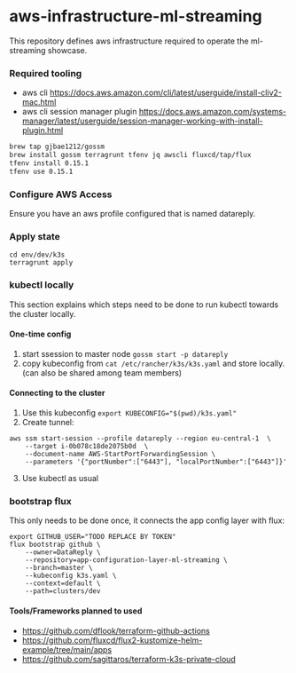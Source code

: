 # aws-infrastructure-ml-streaming

This repository defines aws infrastructure required to operate the ml-streaming showcase.

### Required tooling

- aws cli https://docs.aws.amazon.com/cli/latest/userguide/install-cliv2-mac.html
- aws cli session manager plugin https://docs.aws.amazon.com/systems-manager/latest/userguide/session-manager-working-with-install-plugin.html

```bash
brew tap gjbae1212/gossm
brew install gossm terragrunt tfenv jq awscli fluxcd/tap/flux
tfenv install 0.15.1
tfenv use 0.15.1
```

### Configure AWS Access

Ensure you have an aws profile configured that is named datareply.

### Apply state

```
cd env/dev/k3s
terragrunt apply
```

###  kubectl locally

This section explains which steps need to be done to run kubectl towards the cluster locally.

#### One-time config
1. start ssession to master node
`gossm start -p datareply`
2. copy kubeconfig from `cat /etc/rancher/k3s/k3s.yaml`  and store locally.
(can also be shared among team members)

#### Connecting to the cluster

1. Use this kubeconfig `export KUBECONFIG="$(pwd)/k3s.yaml"`
2. Create tunnel: 
```
aws ssm start-session --profile datareply --region eu-central-1  \
    --target i-0b078c18de2075b0d  \
    --document-name AWS-StartPortForwardingSession \
    --parameters '{"portNumber":["6443"], "localPortNumber":["6443"]}'
```
3. Use kubectl as usual

### bootstrap flux

This  only needs to be done once, it connects the app config layer with flux:

```
export GITHUB_USER="TODO REPLACE BY TOKEN"
flux bootstrap github \
    --owner=DataReply \
    --repository=app-configuration-layer-ml-streaming \
    --branch=master \
    --kubeconfig k3s.yaml \
    --context=default \
    --path=clusters/dev
```

#### Tools/Frameworks planned to used

- https://github.com/dflook/terraform-github-actions
- https://github.com/fluxcd/flux2-kustomize-helm-example/tree/main/apps
- https://github.com/sagittaros/terraform-k3s-private-cloud